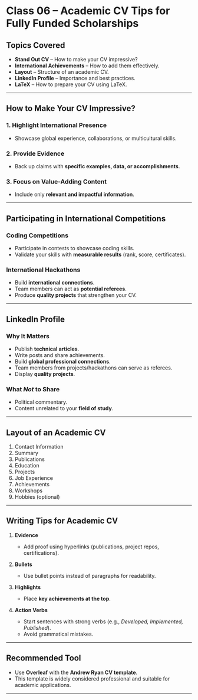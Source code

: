 # Class 06 – Academic CV Tips for Fully Funded Scholarships

## Topics Covered
- **Stand Out CV** – How to make your CV impressive?  
- **International Achievements** – How to add them effectively.  
- **Layout** – Structure of an academic CV.  
- **LinkedIn Profile** – Importance and best practices.  
- **LaTeX** – How to prepare your CV using LaTeX.  

---

## How to Make Your CV Impressive?

### 1. Highlight International Presence
- Showcase global experience, collaborations, or multicultural skills.  

### 2. Provide Evidence
- Back up claims with **specific examples, data, or accomplishments**.  

### 3. Focus on Value-Adding Content
- Include only **relevant and impactful information**.  

---

## Participating in International Competitions

### Coding Competitions
- Participate in contests to showcase coding skills.  
- Validate your skills with **measurable results** (rank, score, certificates).  

### International Hackathons
- Build **international connections**.  
- Team members can act as **potential referees**.  
- Produce **quality projects** that strengthen your CV.  

---

## LinkedIn Profile

### Why It Matters
- Publish **technical articles**.  
- Write posts and share achievements.  
- Build **global professional connections**.  
- Team members from projects/hackathons can serve as referees.  
- Display **quality projects**.  

### What *Not* to Share
- Political commentary.  
- Content unrelated to your **field of study**.  

---

## Layout of an Academic CV
1. Contact Information  
2. Summary  
3. Publications  
4. Education  
5. Projects  
6. Job Experience  
7. Achievements  
8. Workshops  
9. Hobbies (optional)  

---

## Writing Tips for Academic CV
1. **Evidence**  
   - Add proof using hyperlinks (publications, project repos, certifications).  

2. **Bullets**  
   - Use bullet points instead of paragraphs for readability.  

3. **Highlights**  
   - Place **key achievements at the top**.  

4. **Action Verbs**  
   - Start sentences with strong verbs (e.g., *Developed, Implemented, Published*).  
   - Avoid grammatical mistakes.  

---

## Recommended Tool
- Use **Overleaf** with the **Andrew Ryan CV template**.  
- This template is widely considered professional and suitable for academic applications.  

---
